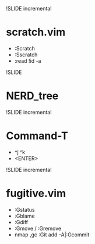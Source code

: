 !SLIDE incremental
# scratch.vim #

* :Scratch
* :Sscratch
* :read !id -a

!SLIDE
# NERD_tree #

!SLIDE incremental
# Command-T #
* ^j ^k
* &lt;ENTER&gt;

!SLIDE incremental
# fugitive.vim #

* :Gstatus
* :Gblame
* :Gdiff
* :Gmove / :Gremove
* nmap ,gc :Git add -A\|:Gcommit<CR>
